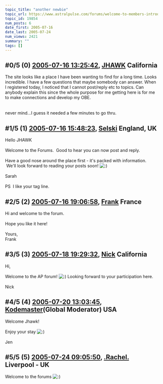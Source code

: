```yaml
---
topic_title: "another newbie"
topic_url: https://www.astralpulse.com/forums/welcome-to-members-introductions!/another-newbie-19854
topic_id: 19854
num_posts: 6
date_first: 2005-07-16
date_last: 2005-07-24
num_views: 2421
summary: ""
tags: []
---
```


## \#0/5 (0) [2005-07-16 13:25:42](https://www.astralpulse.com/forums/index.php?msg=170465), [JHAWK](https://www.astralpulse.com/forums/profile/?u=9450) California ##
<section>
The site looks like a place I have been wanting to find for a long time. Looks incredible. I have a few questions that maybe somebody can answer. When I registered today, I noticed that I cannot post/reply etc to topics. Can anybody explain this since the whole purpose for me getting here is for me to make connections and develop my OBE.
<br>
<br>
<br>
never mind...I guess it needed a few minutes to go thru.
</section>

## \#1/5 (1) [2005-07-16 15:48:23](https://www.astralpulse.com/forums/index.php?msg=170473), [Selski](https://www.astralpulse.com/forums/profile/?u=6012) England, UK ##
<section>
Hello JHAWK
<br>
<br>
Welcome to the Forums.  Good to hear you can now post and reply.
<br>
<br>
Have a good nose around the place first - it's packed with information.  We'll look forward to reading your posts soon!
<img alt=":)" class="smiley" src="https://www.astralpulse.com/forums/Smileys/fugue/smiley.png" title="Smiley"/>
<br>
<br>
Sarah
<br>
<br>
PS  I like your tag line.
</section>

## \#2/5 (2) [2005-07-16 19:06:58](https://www.astralpulse.com/forums/index.php?msg=170495), [Frank](https://www.astralpulse.com/forums/profile/?u=359) France ##
<section>
Hi and welcome to the forum.
<br>
<br>
Hope you like it here!
<br>
<br>
Yours,
<br>
Frank
</section>

## \#3/5 (3) [2005-07-18 19:29:32](https://www.astralpulse.com/forums/index.php?msg=170620), [Nick](https://www.astralpulse.com/forums/profile/?u=2080) California ##
<section>
Hi,
<br>
<br>
Welcome to the AP forum!
<img alt=":)" class="smiley" src="https://www.astralpulse.com/forums/Smileys/fugue/smiley.png" title="Smiley"/>
Looking forward to your participation here.
<br>
<br>
Nick
</section>

## \#4/5 (4) [2005-07-20 13:03:45](https://www.astralpulse.com/forums/index.php?msg=170772), [Kodemaster](https://www.astralpulse.com/forums/profile/?u=426)(Global Moderator) USA ##
<section>
Welcome Jhawk!
<br>
<br>
Enjoy your stay
<img alt=":)" class="smiley" src="https://www.astralpulse.com/forums/Smileys/fugue/smiley.png" title="Smiley"/>
<br>
<br>
Jen
</section>

## \#5/5 (5) [2005-07-24 09:05:50](https://www.astralpulse.com/forums/index.php?msg=171136), [.Rachel.](https://www.astralpulse.com/forums/profile/?u=8982) Liverpool - UK ##
<section>
Welcome to the forums
<img alt=":)" class="smiley" src="https://www.astralpulse.com/forums/Smileys/fugue/smiley.png" title="Smiley"/>
</section>